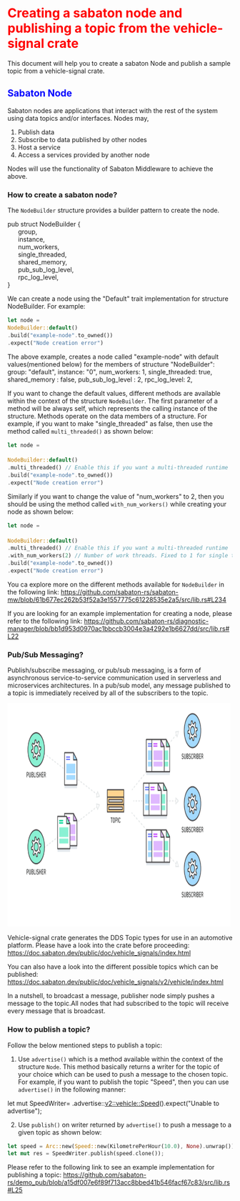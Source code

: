 
# <div style="color:red"> Creating a sabaton node and publishing a topic from the vehicle-signal crate </div>
This document will help you to create a sabaton Node and publish a sample topic from a vehicle-signal crate.


## <div style="color:blue"> Sabaton Node </div> 
Sabaton nodes are applications that interact with the rest of the system using data topics and/or interfaces. Nodes may,

1. Publish data
2. Subscribe to data published by other nodes
3. Host a service
4. Access a services provided by another node  

Nodes will use the functionality of Sabaton Middleware to achieve the above. 
### <b> How to create a sabaton node?</b>

 The `NodeBuilder` structure provides a builder pattern to create the node.

 pub struct NodeBuilder {  
&nbsp;&nbsp;&nbsp;&nbsp;&nbsp;&nbsp;group,  
&nbsp;&nbsp;&nbsp;&nbsp;&nbsp;&nbsp;instance,  
&nbsp;&nbsp;&nbsp;&nbsp;&nbsp;&nbsp;num_workers,  
&nbsp;&nbsp;&nbsp;&nbsp;&nbsp;&nbsp;single_threaded,  
&nbsp;&nbsp;&nbsp;&nbsp;&nbsp;&nbsp;shared_memory,  
&nbsp;&nbsp;&nbsp;&nbsp;&nbsp;&nbsp;pub_sub_log_level,  
&nbsp;&nbsp;&nbsp;&nbsp;&nbsp;&nbsp;rpc_log_level,  
}

We can create a node using the "Default" trait implementation for structure NodeBuilder.
For example:
```rust   
let node =    
NodeBuilder::default()   
.build("example-node".to_owned())   
.expect("Node creation error") 
```
The above example, creates a node called "example-node" with default values(mentioned below) for the members of structure "NodeBuilder":
    group: "default",
    instance: "0",
    num_workers: 1,
    single_threaded: true,
    shared_memory : false,
    pub_sub_log_level : 2,
    rpc_log_level: 2,

If you want to change the default values, different methods are available within the context of the structure `NodeBuilder`.  The first parameter of a method will be always self, which represents the calling instance of the structure. Methods operate on the data members of a structure. For example, if you want to make "single_threaded" as false, then use the method called `multi_threaded()` as shown below:
```rust
let node =  
 
NodeBuilder::default()  
.multi_threaded() // Enable this if you want a multi-threaded runtime  
.build("example-node".to_owned())   
.expect("Node creation error")  
```
Similarly if you want to change the value of "num_workers" to 2, then you should be using the method called `with_num_workers()` while creating your node as shown below:  
```rust
let node =  
 
NodeBuilder::default()  
.multi_threaded() // Enable this if you want a multi-threaded runtime  
.with_num_workers(2) // Number of work threads. Fixed to 1 for single threaded runtime.    
.build("example-node".to_owned())   
.expect("Node creation error") 
```
You ca explore more on the different methods available for `NodeBuilder` in the following link:
https://github.com/sabaton-rs/sabaton-mw/blob/61b677ec262b53f52a3e1557775c61228535e2a5/src/lib.rs#L234


If you are looking for an example implementation for creating a node, please refer to the following link:
https://github.com/sabaton-rs/diagnostic-manager/blob/bb1d953d0970ac1bbccb3004e3a4292e1b6627dd/src/lib.rs#L22

### <b> Pub/Sub Messaging?</b>

Publish/subscribe messaging, or pub/sub messaging, is a form of asynchronous service-to-service communication used in serverless and microservices architectures. In a pub/sub model, any message published to a topic is immediately received by all of the subscribers to the topic.

<img src="https://github.com/sabaton-rs/sabaton-mw/blob/main/src/doc/Publisher_subscriber.png" alt="Publisher subscriber mechanism" style="height: 500px; width:500px;"/>

Vehicle-signal crate generates the DDS Topic types for use in an automotive platform. 
Please have a look into the crate before proceeding:
https://doc.sabaton.dev/public/doc/vehicle_signals/index.html

You can also have a look into the different possible topics which can be published:
https://doc.sabaton.dev/public/doc/vehicle_signals/v2/vehicle/index.html

In a nutshell, to broadcast a message, publisher node simply pushes a message to the topic.All nodes that had subscribed to the topic will receive every message that is broadcast.

### <b> How to publish a topic?</b>

Follow the below mentioned steps to publish a topic:

1. Use `advertise()` which is a method available within the context of the structure `Node`. This method basically returns a writer for the topic of your choice which can be used to push a message to the chosen topic.
For example, if you want to publish the topic "Speed", then you can use `advertise()` in the following manner:
  
let mut SpeedWriter= <name of node>.advertise::<v2::vehicle::Speed>().expect("Unable to advertise");  

2. Use `publish()` on writer returned by `advertise()` to push a message to a given topic as shown below:  
```rust
let speed = Arc::new(Speed::new(KilometrePerHour(10.0), None).unwrap());  //Message to be pushed
let mut res = SpeedWriter.publish(speed.clone());
```

Please refer to the following link to see an example implementation for publishing a topic:
https://github.com/sabaton-rs/demo_pub/blob/a15df007e6f89f713acc8bbed41b546facf67c83/src/lib.rs#L25















